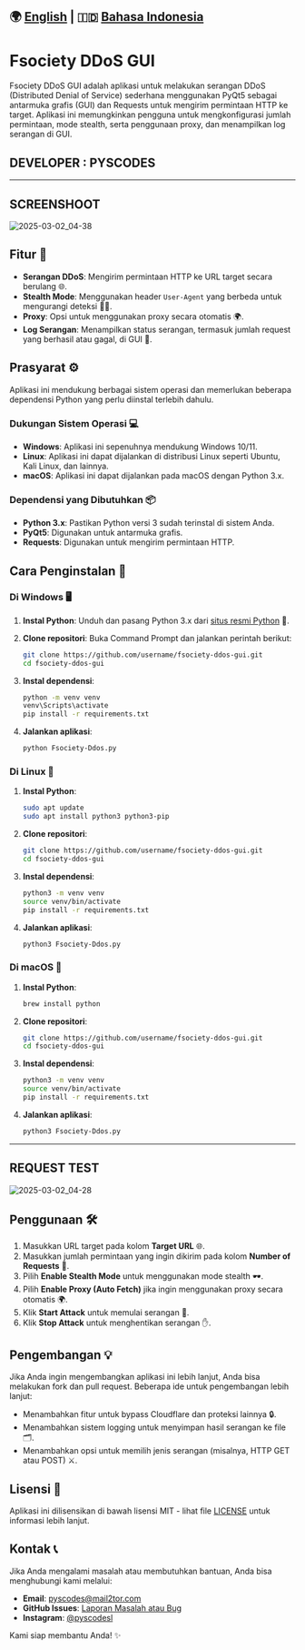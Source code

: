 🌍 [English](README_ENGLISH.md) | 🇮🇩 [Bahasa Indonesia](README.md)
---
# Fsociety DDoS GUI

Fsociety DDoS GUI adalah aplikasi untuk melakukan serangan DDoS (Distributed Denial of Service) sederhana menggunakan PyQt5 sebagai antarmuka grafis (GUI) dan Requests untuk mengirim permintaan HTTP ke target. Aplikasi ini memungkinkan pengguna untuk mengkonfigurasi jumlah permintaan, mode stealth, serta penggunaan proxy, dan menampilkan log serangan di GUI.

## DEVELOPER : PYSCODES
-------------------------
## SCREENSHOOT   
![2025-03-02_04-38](https://github.com/user-attachments/assets/7f16ac9e-2f46-4977-9ec2-faa4e9de809f)


## Fitur 🚀

- **Serangan DDoS**: Mengirim permintaan HTTP ke URL target secara berulang 🌐.
- **Stealth Mode**: Menggunakan header `User-Agent` yang berbeda untuk mengurangi deteksi 🕵️‍♂️.
- **Proxy**: Opsi untuk menggunakan proxy secara otomatis 🌍.
- **Log Serangan**: Menampilkan status serangan, termasuk jumlah request yang berhasil atau gagal, di GUI 📜.

## Prasyarat ⚙️

Aplikasi ini mendukung berbagai sistem operasi dan memerlukan beberapa dependensi Python yang perlu diinstal terlebih dahulu.

### Dukungan Sistem Operasi 💻

- **Windows**: Aplikasi ini sepenuhnya mendukung Windows 10/11.
- **Linux**: Aplikasi ini dapat dijalankan di distribusi Linux seperti Ubuntu, Kali Linux, dan lainnya.
- **macOS**: Aplikasi ini dapat dijalankan pada macOS dengan Python 3.x.

### Dependensi yang Dibutuhkan 📦

- **Python 3.x**: Pastikan Python versi 3 sudah terinstal di sistem Anda.
- **PyQt5**: Digunakan untuk antarmuka grafis.
- **Requests**: Digunakan untuk mengirim permintaan HTTP.

## Cara Penginstalan 🔧

### Di Windows 🖥️

1. **Instal Python**:
   Unduh dan pasang Python 3.x dari [situs resmi Python](https://www.python.org/downloads/) 🐍.
   
2. **Clone repositori**:
   Buka Command Prompt dan jalankan perintah berikut:
   
   ```bash
   git clone https://github.com/username/fsociety-ddos-gui.git
   cd fsociety-ddos-gui
   ```

3. **Instal dependensi**:
   
   ```bash
   python -m venv venv
   venv\Scripts\activate
   pip install -r requirements.txt
   ```

4. **Jalankan aplikasi**:
   
   ```bash
   python Fsociety-Ddos.py
   ```

### Di Linux 🐧

1. **Instal Python**:
   
   ```bash
   sudo apt update
   sudo apt install python3 python3-pip
   ```

2. **Clone repositori**:
   
   ```bash
   git clone https://github.com/username/fsociety-ddos-gui.git
   cd fsociety-ddos-gui
   ```

3. **Instal dependensi**:
   
   ```bash
   python3 -m venv venv
   source venv/bin/activate
   pip install -r requirements.txt
   ```

4. **Jalankan aplikasi**:
   
   ```bash
   python3 Fsociety-Ddos.py
   ```

### Di macOS 🍏

1. **Instal Python**:
   
   ```bash
   brew install python
   ```

2. **Clone repositori**:
   
   ```bash
   git clone https://github.com/username/fsociety-ddos-gui.git
   cd fsociety-ddos-gui
   ```

3. **Instal dependensi**:
   
   ```bash
   python3 -m venv venv
   source venv/bin/activate
   pip install -r requirements.txt
   ```

4. **Jalankan aplikasi**:
   
   ```bash
   python3 Fsociety-Ddos.py
   ```

----------------
## REQUEST TEST 
![2025-03-02_04-28](https://github.com/user-attachments/assets/c8bc32d5-a35e-4708-94ba-94807d32efdd)

## Penggunaan 🛠️

1. Masukkan URL target pada kolom **Target URL** 🌐.
2. Masukkan jumlah permintaan yang ingin dikirim pada kolom **Number of Requests** 👖.
3. Pilih **Enable Stealth Mode** untuk menggunakan mode stealth 🕶️.
4. Pilih **Enable Proxy (Auto Fetch)** jika ingin menggunakan proxy secara otomatis 🌍.
5. Klik **Start Attack** untuk memulai serangan 🚀.
6. Klik **Stop Attack** untuk menghentikan serangan ✋.

## Pengembangan 💡

Jika Anda ingin mengembangkan aplikasi ini lebih lanjut, Anda bisa melakukan fork dan pull request. Beberapa ide untuk pengembangan lebih lanjut:
- Menambahkan fitur untuk bypass Cloudflare dan proteksi lainnya 🔒.
- Menambahkan sistem logging untuk menyimpan hasil serangan ke file 🗂️.
- Menambahkan opsi untuk memilih jenis serangan (misalnya, HTTP GET atau POST) ⚔️.

## Lisensi 📝

Aplikasi ini dilisensikan di bawah lisensi MIT - lihat file [LICENSE](LICENSE) untuk informasi lebih lanjut.

## **Kontak** 📞

Jika Anda mengalami masalah atau membutuhkan bantuan, Anda bisa menghubungi kami melalui:

- **Email**: [pyscodes@mail2tor.com](mailto:pyscodes@mail2tor.com)
- **GitHub Issues**: [Laporan Masalah atau Bug](https://github.com/username/fsociety-ddos-gui/issues)
- **Instagram**: [@pyscodesl](https://instagram.com/pyscodes)

Kami siap membantu Anda! ✨

